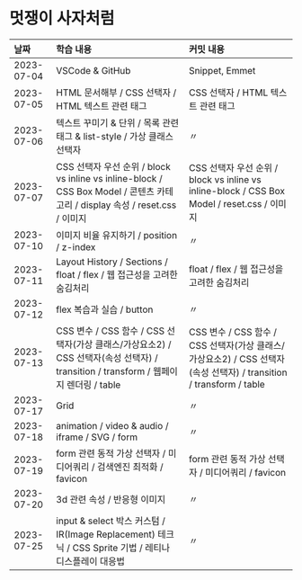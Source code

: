 # 멋쟁이 사자처럼

| 날짜       | 학습 내용                                                                                                                            | 커밋 내용                                                                                                          |
| :--------- | :----------------------------------------------------------------------------------------------------------------------------------- | :----------------------------------------------------------------------------------------------------------------- |
| 2023-07-04 | VSCode & GitHub                                                                                                                      | Snippet, Emmet                                                                                                     |
| 2023-07-05 | HTML 문서해부 / CSS 선택자 / HTML 텍스트 관련 태그                                                                                   | CSS 선택자 / HTML 텍스트 관련 태그                                                                                 |
| 2023-07-06 | 텍스트 꾸미기 & 단위 / 목록 관련 태그 & list-style / 가상 클래스 선택자                                                              | 〃                                                                                                                 |
| 2023-07-07 | CSS 선택자 우선 순위 / block vs inline vs inline-block / CSS Box Model / 콘텐츠 카테고리 / display 속성 / reset.css / 이미지         | CSS 선택자 우선 순위 / block vs inline vs inline-block / CSS Box Model / reset.css / 이미지                        |
| 2023-07-10 | 이미지 비율 유지하기 / position / z-index                                                                                            | 〃                                                                                                                 |
| 2023-07-11 | Layout History / Sections / float / flex / 웹 접근성을 고려한 숨김처리                                                               | float / flex / 웹 접근성을 고려한 숨김처리                                                                         |
| 2023-07-12 | flex 복습과 실습 / button                                                                                                            | 〃                                                                                                                 |
| 2023-07-13 | CSS 변수 / CSS 함수 / CSS 선택자(가상 클래스/가상요소2) / CSS 선택자(속성 선택자) / transition / transform / 웹페이지 렌더링 / table | CSS 변수 / CSS 함수 / CSS 선택자(가상 클래스/가상요소2) / CSS 선택자(속성 선택자) / transition / transform / table |
| 2023-07-17 | Grid                                                                                                                                 | 〃                                                                                                                 |
| 2023-07-18 | animation / video & audio / iframe / SVG / form                                                                                      | 〃                                                                                                                 |
| 2023-07-19 | form 관련 동적 가상 선택자 / 미디어쿼리 / 검색엔진 최적화 / favicon                                                                  | form 관련 동적 가상 선택자 / 미디어쿼리 / favicon                                                                  |
| 2023-07-20 | 3d 관련 속성 / 반응형 이미지                                                                                                         | 〃                                                                                                                 |
| 2023-07-25 | input & select 박스 커스텀 / IR(Image Replacement) 테크닉 / CSS Sprite 기법 / 레티나 디스플레이 대응법                               | 〃                                                                                                                 |
